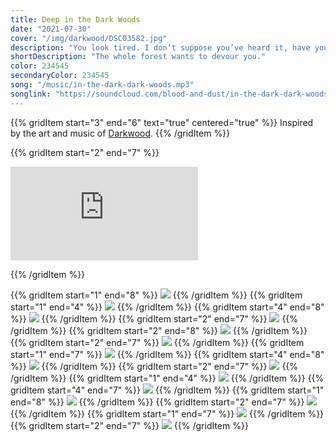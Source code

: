 ```yaml
---
title: Deep in the Dark Woods
date: "2021-07-30"
cover: "/img/darkwood/DSC03582.jpg"
description: "You look tired. I don’t suppose you’ve heard it, have you? The voice? Calling you through the trees, calling you to come and rest? That sweet voice—it has a way of getting into your head. But it wants to devour you, you know. The whole forest wants to devour you. It’s devouring you from the inside, right now. You’re no different than the screaming shadows you see outside at night. You’re all heading the same way, straight into its jaws. Me? I’m hungry—can’t you tell?"
shortDescription: "The whole forest wants to devour you."
color: 234545
secondaryColor: 234545
song: "/music/in-the-dark-dark-woods.mp3"
songlink: "https://soundcloud.com/blood-and-dust/in-the-dark-dark-woods"
---
```


{{% gridItem start="3" end="6" text="true" centered="true" %}}
Inspired by the art and music of [Darkwood](https://arthurkordas.bandcamp.com/album/darkwood-original-video-game-soundtrack).
{{% /gridItem %}}

{{% gridItem start="2" end="7" %}}

<div class="video-container hd">
  <iframe src="https://www.youtube.com/embed/PfzxtGcblPo?rel=0" title="Deep in the Dark Woods" frameborder="0" allow="accelerometer; autoplay; clipboard-write; encrypted-media; gyroscope; picture-in-picture" allowfullscreen></iframe>
</div>

{{% /gridItem %}}

{{% gridItem start="1" end="8" %}}
![](/img/darkwood/DSC03541.jpg)
{{% /gridItem %}}
{{% gridItem start="1" end="4" %}}
![](/img/darkwood/DSC03515.jpg)
{{% /gridItem %}}
{{% gridItem start="4" end="8" %}}
![](/img/darkwood/DSC03532.jpg)
{{% /gridItem %}}
{{% gridItem start="2" end="7" %}}
![](/img/darkwood/DSC03538.jpg)
{{% /gridItem %}}
{{% gridItem start="2" end="8" %}}
![](/img/darkwood/DSC03564.jpg)
{{% /gridItem %}}
{{% gridItem start="2" end="7" %}}
![](/img/darkwood/DSC03554.jpg)
{{% /gridItem %}}
{{% gridItem start="1" end="7" %}}
![](/img/darkwood/DSC03582.jpg)
{{% /gridItem %}}
{{% gridItem start="4" end="8" %}}
![](/img/darkwood/DSC03513.jpg)
{{% /gridItem %}}
{{% gridItem start="2" end="7" %}}
![](/img/darkwood/DSC03520.jpg)
{{% /gridItem %}}
{{% gridItem start="1" end="4" %}}
![](/img/darkwood/DSC03556.jpg)
{{% /gridItem %}}
{{% gridItem start="4" end="7" %}}
![](/img/darkwood/DSC03583.jpg)
{{% /gridItem %}}
{{% gridItem start="1" end="8" %}}
![](/img/darkwood/DSC03510.jpg)
{{% /gridItem %}}
{{% gridItem start="2" end="7" %}}
![](/img/darkwood/DSC03535.jpg)
{{% /gridItem %}}
{{% gridItem start="1" end="7" %}}
![](/img/darkwood/DSC03551.jpg)
{{% /gridItem %}}
{{% gridItem start="2" end="7" %}}
![](/img/darkwood/DSC03591.jpg)
{{% /gridItem %}}
